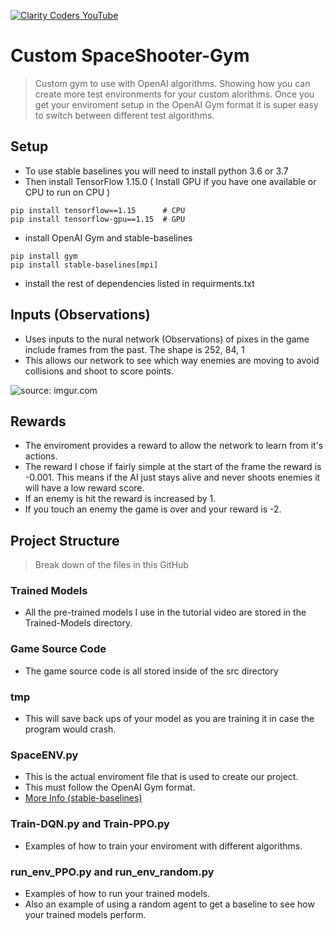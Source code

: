 <a href="https://www.youtube.com/claritycoders"><img src="https://i.imgur.com/sG7xxyc.png" title="Clarity Coders YouTube" /></a>
# Custom SpaceShooter-Gym
> Custom gym to use with OpenAI algorithms. Showing how you can create more test environments for your custom alorithms.
> Once you get your enviroment setup in the OpenAI Gym format it is super easy to switch between different test algorithms. 

## Setup
- To use stable baselines you will need to install python 3.6 or 3.7
- Then install TensorFlow 1.15.0 ( Install GPU if you have one available or CPU to run on CPU )
```shell
pip install tensorflow==1.15      # CPU
pip install tensorflow-gpu==1.15  # GPU
```
- install OpenAI Gym and stable-baselines
```shell
pip install gym
pip install stable-baselines[mpi]
```
- install the rest of dependencies listed in requirments.txt

## Inputs (Observations)
- Uses inputs to the nural network (Observations) of pixes in the game include frames from the past. The shape is 252, 84, 1
- This allows our network to see which way enemies are moving to avoid collisions and shoot to score points.
<img src="https://i.imgur.com/OJ5JMUe.jpg" title="source: imgur.com" />

## Rewards
- The enviroment provides a reward to allow the network to learn from it's actions. 
- The reward I chose if fairly simple at the start of the frame the reward is -0.001. This means if the AI just stays alive and never shoots enemies it will have a low reward score. 
- If an enemy is hit the reward is increased by 1. 
- If you touch an enemy the game is over and your reward is -2.

## Project Structure
> Break down of the files in this GitHub

### Trained Models
- All the pre-trained models I use in the tutorial video are stored in the Trained-Models directory.

### Game Source Code
- The game source code is all stored inside of the src directory

### tmp
- This will save back ups of your model as you are training it in case the program would crash.

### SpaceENV.py
- This is the actual enviroment file that is used to create our project.
- This must follow the OpenAI Gym format.
- <a href="https://stable-baselines.readthedocs.io/en/master/guide/custom_env.html">More Info (stable-baselines)</a>

### Train-DQN.py and Train-PPO.py
- Examples of how to train your enviroment with different algorithms.

### run_env_PPO.py and run_env_random.py
- Examples of how to run your trained models. 
- Also an example of using a random agent to get a baseline to see how your trained models perform.
